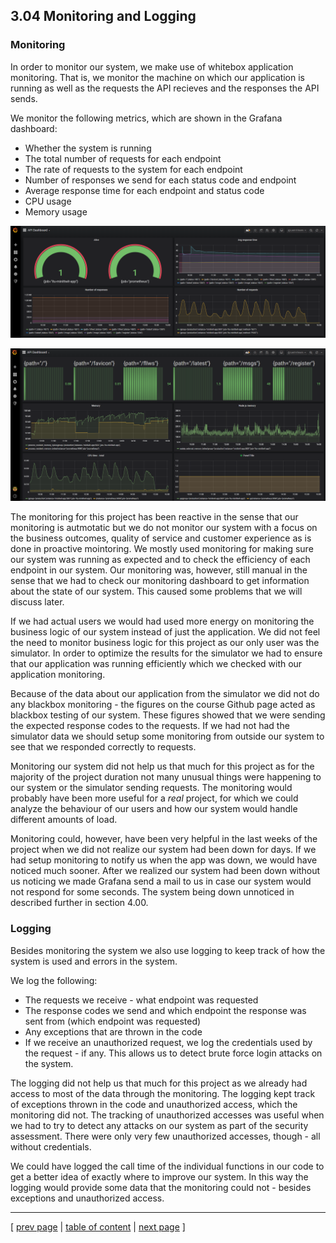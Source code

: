 ## 3.04 Monitoring and Logging

<!-- **Lecture notes**
- manual vs reactive vs proactive x
- whitebox vs blackbox monitoring x
- active vs passive x
- application monitoring x -->

### Monitoring
In order to monitor our system, we make use of whitebox application monitoring. That is, we monitor the machine on which our application is running as well as the requests the API recieves and the responses the API sends. 

We monitor the following metrics, which are shown in the Grafana dashboard:
- Whether the system is running
- The total number of requests for each endpoint
- The rate of requests to the system for each endpoint
- Number of responses we send for each status code and endpoint
- Average response time for each endpoint and status code
- CPU usage
- Memory usage

![Grafana Dashboard](../images/sc_grafana_dashboard.png)

![Grafana Dashboard](../images/sc_grafana_dashboard_2.png)

The monitoring for this project has been reactive in the sense that our monitoring is autmotatic but we do not monitor our system with a focus on the business outcomes, quality of service and customer experience as is done in proactive mointoring. We mostly used monitoring for making sure our system was running as expected and to check the efficiency of each endpoint in our system. Our monitoring was, however, still manual in the sense that we had to check our monitoring dashboard to get information about the state of our system. This caused some problems that we will discuss later.

If we had actual users we would had used more energy on monitoring the business logic of our system instead of just the application. We did not feel the need to monitor business logic for this project as our only user was the simulator. In order to optimize the results for the simulator we had to ensure that our application was running efficiently which we checked with our application monitoring. 

Because of the data about our application from the simulator we did not do any blackbox monitoring - the figures on the course Github page acted as blackbox testing of our system. These figures showed that we were sending the expected response codes to the requests. If we had not had the simulator data we should setup some monitoring from outside our system to see that we responded correctly to requests.

Monitoring our system did not help us that much for this project as for the majority of the project duration not many unusual things were happening to our system or the simulator sending requests. The monitoring would probably have been more useful for a *real* project, for which we could analyze the behaviour of our users and how our system would handle different amounts of load. 

Monitoring could, however, have been very helpful in the last weeks of the project when we did not realize our system had been down for days. If we had setup monitoring to notify us when the app was down, we would have noticed much sooner. After we realized our system had been down without us noticing we made Grafana send a mail to us in case our system would not respond for some seconds. The system being down unnoticed in described further in section 4.00.

### Logging
Besides monitoring the system we also use logging to keep track of how the system is used and errors in the system. 

We log the following:
- The requests we receive - what endpoint was requested
- The response codes we send and which endpoint the response was sent from (which endpoint was requested)
- Any exceptions that are thrown in the code
- If we receive an unauthorized request, we log the credentials used by the request - if any. This allows us to detect brute force login attacks on the system.

The logging did not help us that much for this project as we already had access to most of the data through the monitoring. The logging kept track of exceptions thrown in the code and unauthorized access, which the monitoring did not. The tracking of unauthorized accesses was useful when we had to try to detect any attacks on our system as part of the security assessment. There were only very few unauthorized accesses, though - all without credentials.

We could have logged the call time of the individual functions in our code to get a better idea of exactly where to improve our system. In this way the logging would provide some data that the monitoring could not - besides exceptions and unauthorized access. 

---
[ [prev page](../chapters/303_dev_process_and_tools.md) | [table of content](../table_of_content.md) | [next page](../chapters/305_sec_assessment.md) ]
